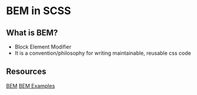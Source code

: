 # BEM in SCSS

## What is BEM?

- Block Element Modifier
- It is a convention/philosophy for writing maintainable, reusable css code

## Resources

[BEM](https://getbem.com/)
[BEM Examples](https://sparkbox.com/foundry/bem_by_example)

